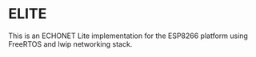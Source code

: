 # ELITE
This is an ECHONET Lite implementation for the ESP8266 platform using FreeRTOS and lwip networking stack.
